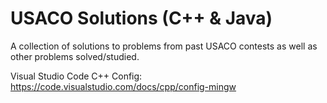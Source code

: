 # USACO Solutions (C++ & Java)
A collection of solutions to problems from past USACO contests as well as other problems
solved/studied.

Visual Studio Code C++ Config: https://code.visualstudio.com/docs/cpp/config-mingw
